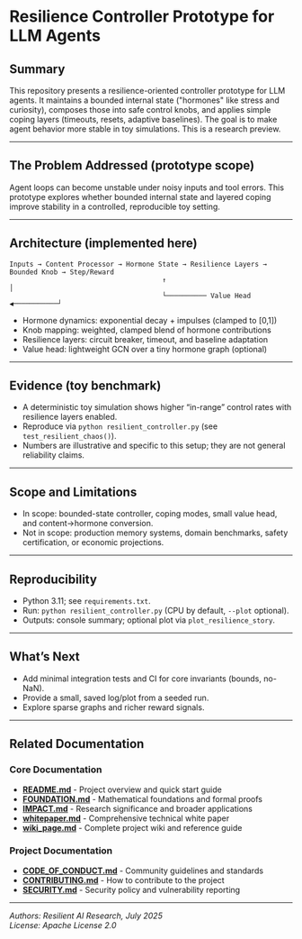 # Resilience Controller Prototype for LLM Agents

## Summary
This repository presents a resilience-oriented controller prototype for LLM agents. It maintains a bounded internal state ("hormones" like stress and curiosity), composes those into safe control knobs, and applies simple coping layers (timeouts, resets, adaptive baselines). The goal is to make agent behavior more stable in toy simulations. This is a research preview.

---

## The Problem Addressed (prototype scope)
Agent loops can become unstable under noisy inputs and tool errors. This prototype explores whether bounded internal state and layered coping improve stability in a controlled, reproducible toy setting.

---

## Architecture (implemented here)
```
Inputs → Content Processor → Hormone State → Resilience Layers → Bounded Knob → Step/Reward
                                      ↑                                  │
                                      └────────── Value Head ◀───────────┘
```
- Hormone dynamics: exponential decay + impulses (clamped to [0,1])
- Knob mapping: weighted, clamped blend of hormone contributions
- Resilience layers: circuit breaker, timeout, and baseline adaptation
- Value head: lightweight GCN over a tiny hormone graph (optional)

---

## Evidence (toy benchmark)
- A deterministic toy simulation shows higher “in-range” control rates with resilience layers enabled.
- Reproduce via `python resilient_controller.py` (see `test_resilient_chaos()`).
- Numbers are illustrative and specific to this setup; they are not general reliability claims.

---

## Scope and Limitations
- In scope: bounded-state controller, coping modes, small value head, and content→hormone conversion.
- Not in scope: production memory systems, domain benchmarks, safety certification, or economic projections.

---

## Reproducibility
- Python 3.11; see `requirements.txt`.
- Run: `python resilient_controller.py` (CPU by default, `--plot` optional).
- Outputs: console summary; optional plot via `plot_resilience_story`.

---

## What’s Next
- Add minimal integration tests and CI for core invariants (bounds, no-NaN).
- Provide a small, saved log/plot from a seeded run.
- Explore sparse graphs and richer reward signals.

---

## Related Documentation

### Core Documentation
- **[README.md](../README.md)** - Project overview and quick start guide
- **[FOUNDATION.md](FOUNDATION.md)** - Mathematical foundations and formal proofs
- **[IMPACT.md](IMPACT.md)** - Research significance and broader applications
- **[whitepaper.md](whitepaper.md)** - Comprehensive technical white paper
- **[wiki_page.md](wiki_page.md)** - Complete project wiki and reference guide

### Project Documentation
- **[CODE_OF_CONDUCT.md](CODE_OF_CONDUCT.md)** - Community guidelines and standards
- **[CONTRIBUTING.md](CONTRIBUTING.md)** - How to contribute to the project
- **[SECURITY.md](SECURITY.md)** - Security policy and vulnerability reporting

---

*Authors: Resilient AI Research, July 2025*  
*License: Apache License 2.0*
